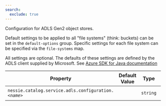 ```yaml
---
search:
  exclude: true
---
```

<!--start-->

Configuration for ADLS Gen2 object stores. 

Default settings to be applied to all "file systems" (think: buckets) can be set in the `default-options` group. Specific settings for each file system can be specified via the `file-systems` map.   

All settings are optional. The defaults of these settings are defined by the ADLS client  supplied by Microsoft. See [Azure SDK for Java  documentation ](https://learn.microsoft.com/en-us/azure/developer/java/sdk/)

| Property | Default Value | Type | Description |
|----------|---------------|------|-------------|
| `nessie.catalog.service.adls.configuration.`_`<name>`_ |  | `string` | For configuration options, see `com.azure.core.util.Configuration`.  |
